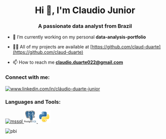 <h1 align="center">Hi 👋, I'm Claudio Junior</h1>
<h3 align="center">A passionate data analyst from Brazil</h3>

- 🔭 I’m currently working on my personal **data-analysis-portfolio**

- 👨‍💻 All of my projects are available at [https://github.com/claud-duarte](https://github.com/claud-duarte)

- 📫 How to reach me **claudio.duarte022@gmail.com**

<h3 align="left">Connect with me:</h3>
<p align="left">
<a href="https://linkedin.com/in/cláudio-duarte-junior" target="blank"><img align="center" src="https://raw.githubusercontent.com/rahuldkjain/github-profile-readme-generator/master/src/images/icons/Social/linked-in-alt.svg" alt="www.linkedin.com/in/cláudio-duarte-junior" height="30" width="40" /></a>
</p>

<h3 align="left">Languages and Tools:</h3>
<p align="left"> <a href="https://www.microsoft.com/en-us/sql-server" target="_blank" rel="noreferrer"> <img src="https://www.svgrepo.com/show/303229/microsoft-sql-server-logo.svg" alt="mssql" width="40" height="40"/> </a> <a href="https://www.postgresql.org" target="_blank" rel="noreferrer"> <img src="https://raw.githubusercontent.com/devicons/devicon/master/icons/postgresql/postgresql-original-wordmark.svg" alt="postgresql" width="40" height="40"/> </a> <a href="https://www.python.org" target="_blank" rel="noreferrer"> <img src="https://raw.githubusercontent.com/devicons/devicon/master/icons/python/python-original.svg" alt="python" width="40" height="40"/> </a> </p>
<img src="https://upload.wikimedia.org/wikipedia/commons/c/cf/New_Power_BI_Logo.svg" alt="pbi" width="40" height="40"/> </a> </p>

